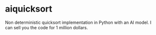 # aiquicksort

Non deterministic quicksort implementation in Python with an AI model.
I can sell you the code for 1 million dollars.